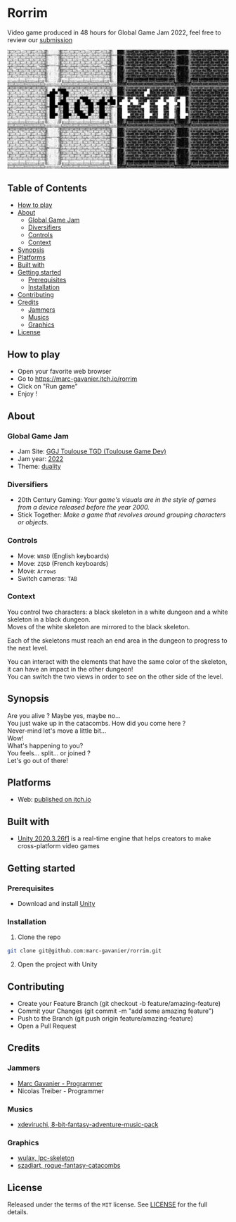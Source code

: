 # Rorrim

Video game produced in 48 hours for Global Game Jam 2022, feel free to review our [submission](https://globalgamejam.org/2022/games/rorrim-5)

![Rorrim Title](./Assets/Graphics/Textures/UI/RorrimTitle.png)

## Table of Contents

- [How to play](#how-to-play)
- [About](#about)
  - [Global Game Jam](#global-game-jam)
  - [Diversifiers](#diversifiers)
  - [Controls](#controls)
  - [Context](#context)
- [Synopsis](#synopsis)
- [Platforms](#platforms)
- [Built with](#built-with)
- [Getting started](#getting-started)
  - [Prerequisites](#prerequisites)
  - [Installation](#installation)
- [Contributing](#contributing)
- [Credits](#credits)
  - [Jammers](#jammers)
  - [Musics](#musics)
  - [Graphics](#graphics)
- [License](#license)

## How to play

- Open your favorite web browser
- Go to https://marc-gavanier.itch.io/rorrim
- Click on "Run game"
- Enjoy !

## About

### Global Game Jam

- Jam Site: [GGJ Toulouse TGD (Toulouse Game Dev)](https://globalgamejam.org/2022/jam-sites/ggj-toulouse-game-dev)
- Jam year: [2022](https://globalgamejam.org/2022)
- Theme: [duality](https://www.youtube.com/watch?v=-aCKWZQEkCk)

### Diversifiers

- 20th Century Gaming: *Your game's visuals are in the style of games from a device released before the year 2000.*
- Stick Together: *Make a game that revolves around grouping characters or objects.*

### Controls

- Move: `WASD` (English keyboards)
- Move: `ZQSD` (French keyboards)
- Move: `Arrows`
- Switch cameras: `TAB`

### Context

You control two characters: a black skeleton in a white dungeon and a white skeleton in a black dungeon.  
Moves of the white skeleton are mirrored to the black skeleton.

Each of the skeletons must reach an end area in the dungeon to progress to the next level.

You can interact with the elements that have the same color of the skeleton, it can have an impact in the other dungeon!  
You can switch the two views in order to see on the other side of the level.

## Synopsis

Are you alive ? Maybe yes, maybe no...  
You just wake up in the catacombs. How did you come here ?  
Never-mind let's move a little bit...  
Wow!  
What's happening to you?  
You feels... split... or joined ?  
Let's go out of there!  

## Platforms

- Web: [published on itch.io](https://marc-gavanier.itch.io/rorrim)

## Built with

- [Unity 2020.3.26f1](https://unity.com/) is a real-time engine that helps creators to make cross-platform video games

## Getting started

### Prerequisites

- Download and install [Unity](https://unity3d.com/get-unity/download/)

### Installation

1. Clone the repo

```bash
git clone git@github.com:marc-gavanier/rorrim.git
```

2. Open the project with Unity

## Contributing

- Create your Feature Branch (git checkout -b feature/amazing-feature)
- Commit your Changes (git commit -m "add some amazing feature")
- Push to the Branch (git push origin feature/amazing-feature)
- Open a Pull Request

## Credits

### Jammers

- [Marc Gavanier - Programmer](https://www.linkedin.com/in/marc-gavanier/)
- Nicolas Treiber - Programmer

### Musics

- [xdeviruchi, 8-bit-fantasy-adventure-music-pack](https://xdeviruchi.itch.io/8-bit-fantasy-adventure-music-pack)

### Graphics

- [wulax, lpc-skeleton](https://opengameart.org/content/lpc-skeleton)
- [szadiart, rogue-fantasy-catacombs](https://szadiart.itch.io/rogue-fantasy-catacombs)


## License

Released under the terms of the `MIT` license. See [LICENSE](./LICENSE) for the full details.
